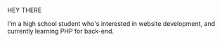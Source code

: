 HEY THERE

I'm a high school student who's interested in website development, and currently learning PHP for back-end. 
<!---
Keziaeci/Keziaeci is a ✨ special ✨ repository because its `README.md` (this file) appears on your GitHub profile.
You can click the Preview link to take a look at your changes.
--->
